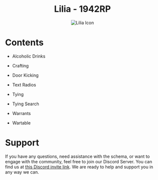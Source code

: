 <h1 align="center">Lilia - 1942RP</h1>

<p align="center">
  <img src="https://i.imgur.com/yY3wT30.png" alt="Lilia Icon">
</p>
 
# Contents

- Alcoholic Drinks
  
- Crafting
  
- Door Kicking
  
- Text Radios
  
- Tying

- Tying Search
  
- Warrants

- Wartable

# Support

If you have any questions, need assistance with the schema, or want to engage with the community, feel free to join our Discord Server. You can find us at [this Discord invite link](https://discord.gg/52MSnh39vw). We are ready to help and support you in any way we can.
